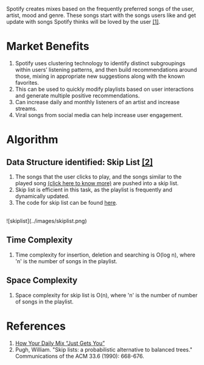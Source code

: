 Spotify creates mixes based on the frequently preferred songs of the user, artist, mood and genre. These songs start with the songs users like and get update with songs Spotify thinks will be loved by the user <a href="#i1">[1]</a>.
# Market Benefits
1. Spotify uses clustering technology to identify distinct subgroupings within users’ listening patterns, and then build recommendations around those, mixing in appropriate new suggestions along with the known favorites.
2. This can be used to quickly modify playlists based on user interactions and generate multiple positive recommendations.
3. Can increase daily and monthly listeners of an artist and increase streams.
4. Viral songs from social media can help increase user engagement.
# Algorithm
## Data Structure identified: Skip List <a href="#i2">[2]</a>
1. The songs that the user clicks to play, and the songs similar to the played song [(click here to know more)](recommend_song.md) are pushed into a skip list.
2. Skip list is efficient in this task, as the playlist is frequently and dynamically updated.
3. The code for skip list can be found [here](../codes/skiplist.cpp).
 <br>
![skiplist](../images/skiplist.png)

## Time Complexity
1. Time complexity for insertion, deletion and searching is O(log n), where 'n' is the number of songs in the playlist.
## Space Complexity
1. Space complexity for skip list is O(n), where 'n' is the number of number of songs in the playlist.
   
# References
1. <a id="i1"></a> [How Your Daily Mix “Just Gets You”](https://20230524t095215-dot-pr-newsroom-wp.uc.r.appspot.com/2018-05-18/how-your-daily-mix-just-gets-you/)
2. <a id="i2"></a> Pugh, William. "Skip lists: a probabilistic alternative to balanced trees." Communications of the ACM 33.6 (1990): 668-676.

